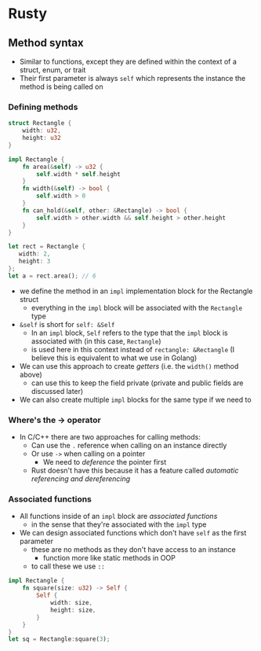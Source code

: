 # Rusty

## Method syntax

- Similar to functions, except they are defined within the context of a struct, enum, or trait
- Their first parameter is always `self` which represents the instance the method is being called on

### Defining methods

```rust
struct Rectangle {
    width: u32,
    height: u32
}

impl Rectangle {
    fn area(&self) -> u32 {
        self.width * self.height
    }
    fn width(&self) -> bool {
        self.width > 0
    }
    fn can_hold(&self, other: &Rectangle) -> bool {
        self.width > other.width && self.height > other.height
    }
}

let rect = Rectangle {
   width: 2,
   height: 3
};
let a = rect.area(); // 6
```

- we define the method in an `impl` implementation block for the Rectangle struct
  - everything in the `impl` block will be associated with the `Rectangle` type
- `&self` is short for `self: &Self`
  - In an `impl` block, `Self` refers to the type that the `impl` block is associated with (in this case, `Rectangle`)
  - is used here in this context instead of `rectangle: &Rectangle` (I believe this is equivalent to what we use in Golang)
- We can use this approach to create _getters_ (i.e. the `width()` method above)
  - can use this to keep the field private (private and public fields are discussed later)
- We can also create multiple `impl` blocks for the same type if we need to

### Where's the -> operator

- In C/C++ there are two approaches for calling methods:
  - Can use the `.` reference when calling on an instance directly
  - Or use `->` when calling on a pointer
    - We need to _deference_ the pointer first
  - Rust doesn't have this because it has a feature called _automatic referencing and dereferencing_

### Associated functions

- All functions inside of an `impl` block are _associated functions_
  - in the sense that they're associated with the `impl` type
- We can design associated functions which don't have `self` as the first parameter
  - these are no methods as they don't have access to an instance
    - function more like static methods in OOP
  - to call these we use `::`

```rust
impl Rectangle {
    fn square(size: u32) -> Self {
        Self {
            width: size,
            height: size,
        }
    }
}
let sq = Rectangle:square(3);
```
